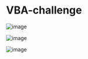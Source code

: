 # VBA-challenge
![image](https://user-images.githubusercontent.com/107006423/176044417-8a2e6e89-854d-4679-b5d2-d8829ed73cac.png)

![image](https://user-images.githubusercontent.com/107006423/176044502-1e31d90c-c4ec-4384-b7dc-ba6a36b43416.png)

![image](https://user-images.githubusercontent.com/107006423/176044540-2646828e-9ea3-47eb-b70f-1b8758642eb3.png)
